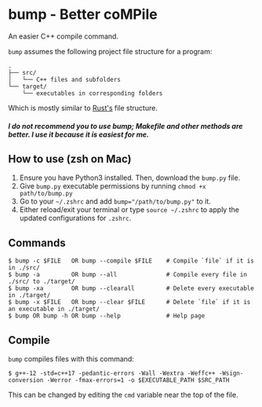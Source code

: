 # bump - Better coMPile

An easier C++ compile command.

`bump` assumes the following project file structure for a program:
```
.
├── src/
│   └── C++ files and subfolders
└── target/
    └── executables in corresponding folders
```
Which is mostly similar to [Rust's](https://www.rust-lang.org/) file structure.

##### *I do not recommend you to use bump; Makefile and other methods are better. I use it because it is easiest for me.*

## How to use (zsh on Mac)
1. Ensure you have Python3 installed. Then, download the `bump.py` file.
2. Give `bump.py` executable permissions by running `chmod +x path/to/bump.py`
3. Go to your `~/.zshrc` and add `bump="/path/to/bump.py"` to it.
4. Either reload/exit your terminal or type `source ~/.zshrc` to apply the updated configurations for `.zshrc`.

## Commands
```console
$ bump -c $FILE   OR bump --compile $FILE    # Compile `file` if it is in ./src/
$ bump -a         OR bump --all              # Compile every file in ./src/ to ./target/
$ bump -xa        OR bump --clearall         # Delete every executable in ./target/
$ bump -x $FILE   OR bump --clear $FILE      # Delete `file` if it is an executable in ./target/
$ bump OR bump -h OR bump --help             # Help page
```

## Compile
`bump` compiles files with this command:
```console
$ g++-12 -std=c++17 -pedantic-errors -Wall -Wextra -Weffc++ -Wsign-conversion -Werror -fmax-errors=1 -o $EXECUTABLE_PATH $SRC_PATH
```
This can be changed by editing the `cmd` variable near the top of the file.
